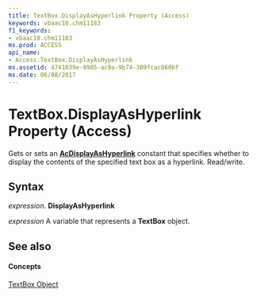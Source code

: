 ```yaml
---
title: TextBox.DisplayAsHyperlink Property (Access)
keywords: vbaac10.chm11183
f1_keywords:
- vbaac10.chm11183
ms.prod: ACCESS
api_name:
- Access.TextBox.DisplayAsHyperlink
ms.assetid: 4741039e-9985-ac0a-9b74-309fcac860bf
ms.date: 06/08/2017
---
```



# TextBox.DisplayAsHyperlink Property (Access)

Gets or sets an  **[AcDisplayAsHyperlink](acdisplayashyperlink-enumeration-access.md)** constant that specifies whether to display the contents of the specified text box as a hyperlink. Read/write.


## Syntax

 _expression_. **DisplayAsHyperlink**

 _expression_ A variable that represents a **TextBox** object.


## See also


#### Concepts


[TextBox Object](textbox-object-access.md)

